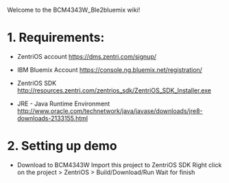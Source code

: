 Welcome to the BCM4343W_Ble2bluemix wiki!

# 1.  Requirements:

* ZentriOS account
https://dms.zentri.com/signup/

* IBM Bluemix Account
https://console.ng.bluemix.net/registration/

* ZentriOS SDK
http://resources.zentri.com/zentrios_sdk/ZentriOS_SDK_Installer.exe

* JRE - Java Runtime Environment
http://www.oracle.com/technetwork/java/javase/downloads/jre8-downloads-2133155.html

# 2. Setting up demo

* Download to BCM4343W
Import this project to ZentriOS SDK
Right click on the project > ZentriOS > Build/Download/Run
Wait for finish

